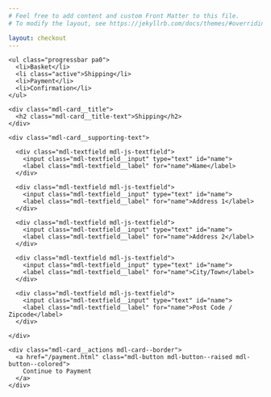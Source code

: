 ```yaml
---
# Feel free to add content and custom Front Matter to this file.
# To modify the layout, see https://jekyllrb.com/docs/themes/#overriding-theme-defaults

layout: checkout
---
```


<div class="pa5 bg-grey">

  <div class="w-100 mb5 overflow-hidden tc">

    <ul class="progressbar pa0">
      <li>Basket</li>
      <li class="active">Shipping</li>
      <li>Payment</li>
      <li>Confirmation</li>
    </ul>
  </div>


  <div class="demo-card-wide mdl-card mdl-shadow--2dp mx-auto">

    <div class="mdl-card__title">
      <h2 class="mdl-card__title-text">Shipping</h2>
    </div>

    <div class="mdl-card__supporting-text">

      <div class="mdl-textfield mdl-js-textfield">
        <input class="mdl-textfield__input" type="text" id="name">
        <label class="mdl-textfield__label" for="name">Name</label>
      </div>

      <div class="mdl-textfield mdl-js-textfield">
        <input class="mdl-textfield__input" type="text" id="name">
        <label class="mdl-textfield__label" for="name">Address 1</label>
      </div>

      <div class="mdl-textfield mdl-js-textfield">
        <input class="mdl-textfield__input" type="text" id="name">
        <label class="mdl-textfield__label" for="name">Address 2</label>
      </div>

      <div class="mdl-textfield mdl-js-textfield">
        <input class="mdl-textfield__input" type="text" id="name">
        <label class="mdl-textfield__label" for="name">City/Town</label>
      </div>

      <div class="mdl-textfield mdl-js-textfield">
        <input class="mdl-textfield__input" type="text" id="name">
        <label class="mdl-textfield__label" for="name">Post Code / Zipcode</label>
      </div>

    </div>

    <div class="mdl-card__actions mdl-card--border">
      <a href="/payment.html" class="mdl-button mdl-button--raised mdl-button--colored">
        Continue to Payment
      </a>
    </div>

  </div>

</div>





